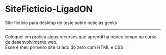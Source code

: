 # SiteFicticio-LigadON
Site fictício para desktop de teste sobre noticias geeks <br>
<hr>
Coloquei em pratica algus recursos que aprendi há pouco tempo no curso de desenvolvimento web.<br>
Esse é meu primeiro site criado do zero com HTML e CSS

